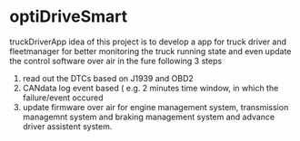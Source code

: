 # optiDriveSmart
truckDriverApp
idea of this project is to develop a app for truck driver and fleetmanager for better monitoring the truck running state and even update the control software over air in the fure
following 3 steps 
1. read out the DTCs based on J1939 and OBD2
2. CANdata log event based ( e.g. 2 minutes time window, in which the failure/event occured
3. update firmware over air for engine management system, transmission managemnt system and braking management system and advance driver assistent system.
